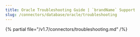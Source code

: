 ```yaml
---
title: Oracle Troubleshooting Guide | `brandName` Support
slug: /connectors/database/oracle/troubleshooting
---
```


{% partial file="/v1.7/connectors/troubleshooting.md" /%}
